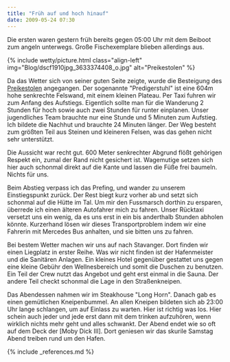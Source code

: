 ```yaml
---
title: "Früh auf und hoch hinauf"
date: 2009-05-24 07:30
---
```

Die ersten waren gestern früh bereits gegen 05:00 Uhr mit dem Beiboot zum angeln unterwegs. Große Fischexemplare blieben allerdings aus.

<!--more-->

{% include wetty/picture.html class="align-left" img="Blog/dscf1910jpg_3633374408_o.jpg" alt="Preikestolen" %}

Da das Wetter sich von seiner guten Seite zeigte, wurde die Besteigung des [Preikestolen](http://de.wikipedia.org/wiki/Preikestolen) angegangen. Der sogenannte "Predigerstuhl" ist eine 604m hohe senkrechte Felswand, mit einem kleinen Plateau. Per Taxi fuhren wir zum Anfang des Aufstiegs. Eigentlich sollte man für die Wanderung 2 Stunden für hoch sowie auch zwei Stunden für runter einplanen. Unser jugendliches Team brauchte nur eine Stunde und 5 Minuten zum Aufstieg. Ich bildete die Nachhut und brauchte 24 Minuten länger. Der Weg besteht zum größten Teil aus Steinen und kleineren Felsen, was das gehen nicht sehr unterstützt.

Die Aussicht war recht gut. 600 Meter senkrechter Abgrund flößt gehörigen Respekt ein, zumal der Rand nicht gesichert ist. Wagemutige setzen sich hier auch schonmal direkt auf die Kante und lassen die Füße frei baumeln. Nichts für uns.

Beim Abstieg verpass ich das Prefing, und wander zu unserem Einstiegspunkt zurück. Der Rest biegt kurz vorher ab und setzt sich schonmal auf die Hütte im Tal. Um mir den Fussmarsch dorthin zu ersparen, überrede ich einen älteren Autofahrer mich zu fahren. Unser Rücktaxi versetzt uns ein wenig, da es uns erst in ein bis anderthalb Stunden abholen könnte. Kurzerhand lösen wir dieses Transportproblem indem wir eine Fahrerin mit Mercedes Bus anhalten, und sie bitten uns zu fahren.

Bei bestem Wetter machen wir uns auf nach Stavanger. Dort finden wir einen Liegplatz in erster Reihe. Was wir nicht finden ist der Hafenmeister und die Sanitären Anlagen. Ein kleines Hotel gegenüber gestattet uns gegen eine kleine Gebühr den Wellnesbereich und somit die Duschen zu benutzen. Ein Teil der Crew nutzt das Angebot und geht erst einmal in die Sauna. Der andere Teil checkt schonmal die Lage in den Straßenkneipen.

Das Abendessen nahmen wir im Steakhouse "Long Horn". Danach gab es einen gemütlichen Kneipenbummel. An allen Kneipen bildeten sich ab 23:00 Uhr lange schlangen, um auf Einlass zu warten. Hier ist richtig was los. Hier schein auch jeder und jede erst dann mit dem trinken aufzuhören, wenn wirklich nichts mehr geht und alles schwankt. Der Abend endet wie so oft auf dem Deck der [Moby Dick III]. Dort geniesen wir das skurile Samstag Abend treiben rund um den Hafen.

{% include _references.md %}
